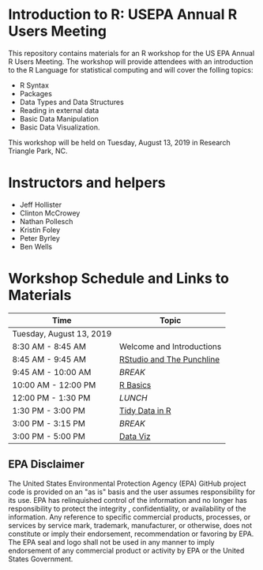 # Introduction to R: USEPA Annual R Users Meeting

This repository contains materials for an R workshop for the US EPA Annual R Users Meeting.  The workshop will provide attendees with an introduction to the R Language for statistical computing and will cover the folling topics:

- R Syntax
- Packages
- Data Types and Data Structures
- Reading in external data
- Basic Data Manipulation
- Basic Data Visualization.

This workshop will be held on Tuesday, August 13, 2019 in Research Triangle Park, NC.

# Instructors and helpers

- Jeff Hollister
- Clinton McCrowey
- Nathan Pollesch
- Kristin Foley
- Peter Byrley
- Ben Wells

# Workshop Schedule and Links to Materials

|Time                       |Topic                                             | 
|---------------------------|--------------------------------------------------| 
|Tuesday, August 13, 2019   |                                                  |
|8:30 AM - 8:45 AM          |Welcome and Introductions                         |
|8:45 AM - 9:45 AM          |[RStudio and The Punchline](lessons/01_rstudio.md)|
|9:45 AM - 10:00 AM         |*BREAK*                                           |
|10:00 AM - 12:00 PM        |[R Basics](lessons/02_r_basics.md)                |
|12:00 PM - 1:30 PM         |*LUNCH*                                           |
|1:30 PM - 3:00 PM          |[Tidy Data in R](lessons/03_tidy_data_in_r.md)    |
|3:00 PM - 3:15 PM          |*BREAK*                                           |
|3:00 PM - 5:00 PM          |[Data Viz](lessons/04_data_viz_with_ggplot2.md)   |

## EPA Disclaimer
The United States Environmental Protection Agency (EPA) GitHub project code is provided on an "as is" basis and the user assumes responsibility for its use. EPA has relinquished control of the information and no longer has responsibility to protect the integrity , confidentiality, or availability of the information. Any reference to specific commercial products, processes, or services by service mark, trademark, manufacturer, or otherwise, does not constitute or imply their endorsement, recommendation or favoring by EPA. The EPA seal and logo shall not be used in any manner to imply endorsement of any commercial product or activity by EPA or the United States Government.